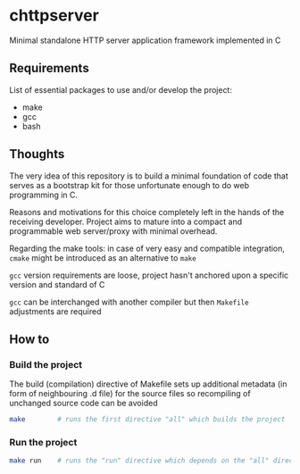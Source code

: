 # chttpserver

Minimal standalone HTTP server application framework implemented in C

## Requirements

List of essential packages to use and/or develop the project:

- make
- gcc
- bash

## Thoughts

The very idea of this repository is to build a minimal foundation of code that serves as a bootstrap kit for those unfortunate enough to do web programming in C.

Reasons and motivations for this choice completely left in the hands of the receiving developer. Project aims to mature into a compact and programmable web server/proxy with minimal overhead.

Regarding the make tools: in case of very easy and compatible integration, `cmake` might be introduced as an alternative to `make`

`gcc` version requirements are loose, project hasn't anchored upon a specific version and standard of C

`gcc` can be interchanged with another compiler but then `Makefile` adjustments are required

## How to

### Build the project
The build (compilation) directive of Makefile sets up additional metadata (in form of neighbouring .d file) for the source files so recompiling of unchanged source code can be avoided
```bash
make        # runs the first directive "all" which builds the project
```

### Run the project
```bash
make run    # runs the "run" directive which depends on the "all" directive
```